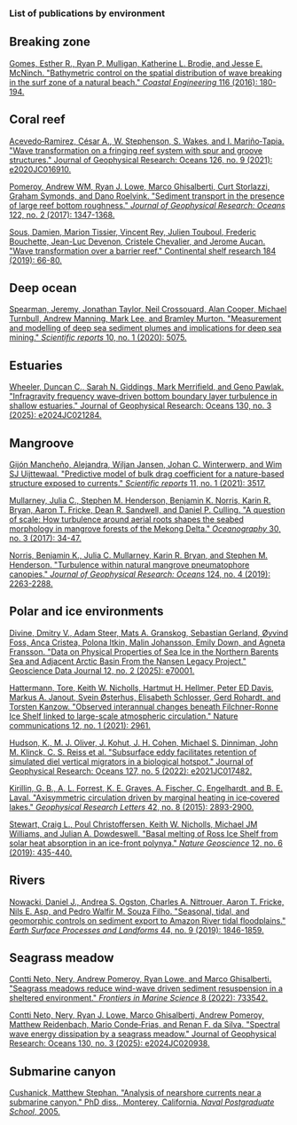### List of publications by environment

## Breaking zone
[Gomes, Esther R., Ryan P. Mulligan, Katherine L. Brodie, and Jesse E. McNinch. "Bathymetric control on the spatial distribution of wave breaking in the surf zone of a natural beach." _Coastal Engineering_ 116 (2016): 180-194.](https://www.sciencedirect.com/science/article/pii/S0378383916301235?casa_token=WiMfNBm6uykAAAAA:esmdjZuAPfXJSeHivsOZO8S6iZFTfze0YpMAadGLSl7S4vYuYcXtu6_yXj6QAw5oHVLdOmwNUbm9)

## Coral reef
[Acevedo‐Ramirez, César A., W. Stephenson, S. Wakes, and I. Mariño‐Tapia. "Wave transformation on a fringing reef system with spur and groove structures." Journal of Geophysical Research: Oceans 126, no. 9 (2021): e2020JC016910.](https://agupubs.onlinelibrary.wiley.com/doi/full/10.1029/2020JC016910)

[Pomeroy, Andrew WM, Ryan J. Lowe, Marco Ghisalberti, Curt Storlazzi, Graham Symonds, and Dano Roelvink. "Sediment transport in the presence of large reef bottom roughness." _Journal of Geophysical Research: Oceans_ 122, no. 2 (2017): 1347-1368.](https://agupubs.onlinelibrary.wiley.com/doi/full/10.1002/2016JC011755)

[Sous, Damien, Marion Tissier, Vincent Rey, Julien Touboul, Frederic Bouchette, Jean-Luc Devenon, Cristele Chevalier, and Jerome Aucan. "Wave transformation over a barrier reef." Continental shelf research 184 (2019): 66-80.](https://www.sciencedirect.com/science/article/pii/S0278434318304904?casa_token=BSmTYX_RQVsAAAAA:ghr8ms-4vxCpwgqAcWxuZqGYzBq4AgTuhnh_KViNHGRRyM6gxjaZD8S-wnG1F8l-8f4wbF31XZGA)

## Deep ocean
[Spearman, Jeremy, Jonathan Taylor, Neil Crossouard, Alan Cooper, Michael Turnbull, Andrew Manning, Mark Lee, and Bramley Murton. "Measurement and modelling of deep sea sediment plumes and implications for deep sea mining." _Scientific reports_ 10, no. 1 (2020): 5075.](https://www.nature.com/articles/s41598-020-61837-y)

## Estuaries
[Wheeler, Duncan C., Sarah N. Giddings, Mark Merrifield, and Geno Pawlak. "Infragravity frequency wave‐driven bottom boundary layer turbulence in shallow estuaries." Journal of Geophysical Research: Oceans 130, no. 3 (2025): e2024JC021284.](https://agupubs.onlinelibrary.wiley.com/doi/full/10.1029/2024JC021284)

## Mangroove
[Gijón Mancheño, Alejandra, Wiljan Jansen, Johan C. Winterwerp, and Wim SJ Uijttewaal. "Predictive model of bulk drag coefficient for a nature-based structure exposed to currents." _Scientific reports_ 11, no. 1 (2021): 3517.](https://www.nature.com/articles/s41598-021-83035-0)

[Mullarney, Julia C., Stephen M. Henderson, Benjamin K. Norris, Karin R. Bryan, Aaron T. Fricke, Dean R. Sandwell, and Daniel P. Culling. "A question of scale: How turbulence around aerial roots shapes the seabed morphology in mangrove forests of the Mekong Delta." _Oceanography_ 30, no. 3 (2017): 34-47.](https://www.jstor.org/stable/26201896?casa_token=emypoyyTiKEAAAAA:rUydYKWeR6-wbkYD6esHpaSEeaD1_jnu25lMsKEvlFWQPUxm7XBBtgDR0HGc7cUixKpnux6hUj4gmoWnFpAUECnB5IUH1a1x-rt41vIbUeiw_NkIIiY2Hg)

[Norris, Benjamin K., Julia C. Mullarney, Karin R. Bryan, and Stephen M. Henderson. "Turbulence within natural mangrove pneumatophore canopies." _Journal of Geophysical Research: Oceans_ 124, no. 4 (2019): 2263-2288.](https://researchcommons.waikato.ac.nz/handle/10289/12408)

## Polar and ice environments
[Divine, Dmitry V., Adam Steer, Mats A. Granskog, Sebastian Gerland, Øyvind Foss, Anca Cristea, Polona Itkin, Malin Johansson, Emily Down, and Agneta Fransson. "Data on Physical Properties of Sea Ice in the Northern Barents Sea and Adjacent Arctic Basin From the Nansen Legacy Project." Geoscience Data Journal 12, no. 2 (2025): e70001.](https://rmets.onlinelibrary.wiley.com/doi/full/10.1002/gdj3.70001)

[Hattermann, Tore, Keith W. Nicholls, Hartmut H. Hellmer, Peter ED Davis, Markus A. Janout, Svein Østerhus, Elisabeth Schlosser, Gerd Rohardt, and Torsten Kanzow. "Observed interannual changes beneath Filchner-Ronne Ice Shelf linked to large-scale atmospheric circulation." Nature communications 12, no. 1 (2021): 2961.](https://www.nature.com/articles/s41467-021-23131-x)

[Hudson, K., M. J. Oliver, J. Kohut, J. H. Cohen, Michael S. Dinniman, John M. Klinck, C. S. Reiss et al. "Subsurface eddy facilitates retention of simulated diel vertical migrators in a biological hotspot." Journal of Geophysical Research: Oceans 127, no. 5 (2022): e2021JC017482.](https://agupubs.onlinelibrary.wiley.com/doi/full/10.1029/2021JC017482)

[Kirillin, G. B., A. L. Forrest, K. E. Graves, A. Fischer, C. Engelhardt, and B. E. Laval. "Axisymmetric circulation driven by marginal heating in ice‐covered lakes." _Geophysical Research Letters_ 42, no. 8 (2015): 2893-2900.](https://agupubs.onlinelibrary.wiley.com/doi/10.1002/2014GL062180)

[Stewart, Craig L., Poul Christoffersen, Keith W. Nicholls, Michael JM Williams, and Julian A. Dowdeswell. "Basal melting of Ross Ice Shelf from solar heat absorption in an ice-front polynya." _Nature Geoscience_ 12, no. 6 (2019): 435-440.](https://www.nature.com/articles/s41561-019-0356-0)

## Rivers
[Nowacki, Daniel J., Andrea S. Ogston, Charles A. Nittrouer, Aaron T. Fricke, Nils E. Asp, and Pedro Walfir M. Souza Filho. "Seasonal, tidal, and geomorphic controls on sediment export to Amazon River tidal floodplains." _Earth Surface Processes and Landforms_ 44, no. 9 (2019): 1846-1859.](https://onlinelibrary.wiley.com/doi/abs/10.1002/esp.4616?casa_token=jvl7WFnu_ZIAAAAA:5nKIxkuXSbOiC6YdUHhFInC0eVw-XfpLaNPQirI-YFO9uHRCzUpnKBxrCj5agLUs1U4-uKX7NQzQICT-kw)

## Seagrass meadow
[Contti Neto, Nery, Andrew Pomeroy, Ryan Lowe, and Marco Ghisalberti. "Seagrass meadows reduce wind-wave driven sediment resuspension in a sheltered environment." _Frontiers in Marine Science_ 8 (2022): 733542.](https://www.frontiersin.org/articles/10.3389/fmars.2021.733542/full)

[Contti Neto, Nery, Ryan J. Lowe, Marco Ghisalberti, Andrew Pomeroy, Matthew Reidenbach, Mario Conde‐Frias, and Renan F. da Silva. "Spectral wave energy dissipation by a seagrass meadow." Journal of Geophysical Research: Oceans 130, no. 3 (2025): e2024JC020938.](https://agupubs.onlinelibrary.wiley.com/doi/full/10.1029/2024JC020938)

## Submarine canyon
[Cushanick, Matthew Stephan. "Analysis of nearshore currents near a submarine canyon." PhD diss., Monterey, California. _Naval Postgraduate School_, 2005.](https://apps.dtic.mil/sti/citations/ADA435643)

